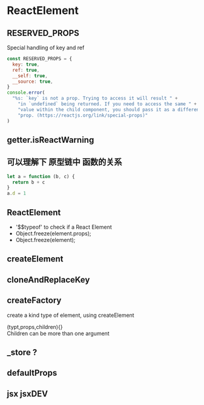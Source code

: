 # ReactElement

## RESERVED_PROPS

Special handling of key and ref

```js
const RESERVED_PROPS = {
  key: true,
  ref: true,
  __self: true,
  __source: true,
}
console.error(
  "%s: `key` is not a prop. Trying to access it will result " +
    "in `undefined` being returned. If you need to access the same " +
    "value within the child component, you should pass it as a different " +
    "prop. (https://reactjs.org/link/special-props)"
)
```

## getter.isReactWarning

## 可以理解下 原型链中 函数的关系

```js
let a = function (b, c) {
  return b + c
}
a.d = 1
```

## ReactElement

- '$$typeof' to check if a React Element
- Object.freeze(element.props);
- Object.freeze(element);

## createElement

## cloneAndReplaceKey

## createFactory

create a kind type of element, using createElement

(typt,props,children){}  
Children can be more than one argument

##

## \_store ?

## defaultProps

## jsx jsxDEV
